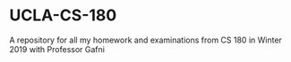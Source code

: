 # UCLA-CS-180
A repository for all my homework and examinations from CS 180 in Winter 2019 with Professor Gafni
